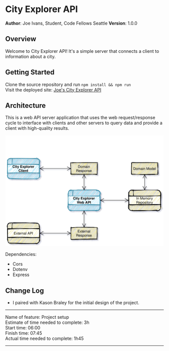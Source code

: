 # City Explorer API

**Author**: Joe Ivans, Student, Code Fellows Seattle
**Version**: 1.0.0

## Overview
<!-- Provide a high level overview of what this application is and why you are
building it, beyond the fact that it's an assignment for this class.
(i.e. What's your problem domain?) -->
Welcome to City Explorer API! It's a simple server that connects a client to
information about a city.

## Getting Started
<!-- What are the steps that a user must take in order to build this app on
their own machine and get it running? -->
Clone the source repository and run `npm install && npm run`<br />
Visit the deployed site: [Joe's City Explorer API](https://joes-city-explorer-api.netlify.app)

## Architecture
<!-- Provide a detailed description of the application design. What technologies
(languages, libraries, etc) you're using, and any other relevant design
information. -->
This is a web API server application that uses the web request/response cycle to
interface with clients and other servers to query data and provide a client with
high-quality results.

![Architecture](./docs/images/Lab%2010%20-%20City%20Explorer%20-%20DFD.svg)

Dependencies:
- Cors
- Dotenv
- Express

## Change Log
<!-- Use this area to document the iterative changes made to your application as
each feature is successfully implemented. Use time stamps. Here's an example:
08-25-2021 07:44 - Initialize netlify deployment preview.

## Credit and Collaborations
<!-- Give credit (and a link) to other people or resources that helped you build
this application. -->
- I paired with Kason Braley for the initial design of the project.
<hr />
Name of feature: Project setup<br />
Estimate of time needed to complete: 3h<br />
Start time: 06:00<br />
Finish time: 07:45<br />
Actual time needed to complete: 1h45<br />
<hr />
